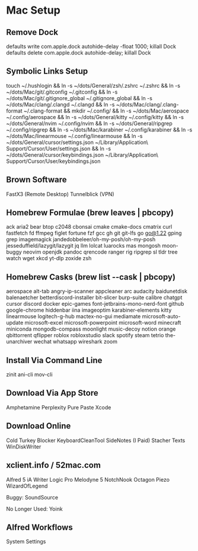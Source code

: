 # Mac Setup

## Remove Dock

defaults write com.apple.dock autohide-delay -float 1000; killall Dock
defaults delete com.apple.dock autohide-delay; killall Dock

## Symbolic Links Setup

touch ~/.hushlogin &&
ln -s ~/dots/General/zsh/.zshrc ~/.zshrc &&
ln -s ~/dots/Mac/git/.gitconfig ~/.gitconfig &&
ln -s ~/dots/Mac/git/.gitignore_global ~/.gitignore_global &&
ln -s ~/dots/Mac/clang/.clangd ~/.clangd &&
ln -s ~/dots/Mac/clang/.clang-format ~/.clang-format &&
mkdir ~/.config/ &&
ln -s ~/dots/Mac/aerospace ~/.config/aerospace &&
ln -s ~/dots/General/kitty ~/.config/kitty &&
ln -s ~/dots/General/nvim ~/.config/nvim &&
ln -s ~/dots/General/ripgrep ~/.config/ripgrep &&
ln -s ~/dots/Mac/karabiner ~/.config/karabiner &&
ln -s ~/dots/Mac/linearmouse ~/.config/linearmouse &&
ln -s ~/dots/General/cursor/settings.json ~/Library/Application\ Support/Cursor/User/settings.json &&
ln -s ~/dots/General/cursor/keybindings.json ~/Library/Application\ Support/Cursor/User/keybindings.json

## Brown Software

FastX3 (Remote Desktop)
Tunnelblick (VPN)

## Homebrew Formulae (brew leaves | pbcopy)

ack
aria2
bear
btop
c2048
cbonsai
cmake
cmake-docs
cmatrix
curl
fastfetch
fd
ffmpeg
figlet
fortune
fzf
gcc
gh
git
git-lfs
go
go@1.22
gping
grep
imagemagick
jandedobbeleer/oh-my-posh/oh-my-posh
jesseduffield/lazygit/lazygit
jq
llm
lolcat
luarocks
mas
mongosh
moon-buggy
neovim
openjdk
pandoc
qrencode
ranger
rig
ripgrep
sl
tldr
tree
watch
wget
xkcd
yt-dlp
zoxide
zsh

## Homebrew Casks (brew list --cask | pbcopy)

aerospace
alt-tab
angry-ip-scanner
appcleaner
arc
audacity
baidunetdisk
balenaetcher
betterdiscord-installer
bit-slicer
burp-suite
calibre
chatgpt
cursor
discord
docker
epic-games
font-jetbrains-mono-nerd-font
github
google-chrome
hiddenbar
iina
imageoptim
karabiner-elements
kitty
linearmouse
logitech-g-hub
mactex-no-gui
mediamate
microsoft-auto-update
microsoft-excel
microsoft-powerpoint
microsoft-word
minecraft
miniconda
mongodb-compass
moonlight
music-decoy
notion
orange
qbittorrent
qflipper
roblox
robloxstudio
slack
spotify
steam
tetrio
the-unarchiver
wechat
whatsapp
wireshark
zoom

## Install Via Command Line

zinit
ani-cli
mov-cli

## Download Via App Store

Amphetamine
Perplexity
Pure Paste
Xcode

## Download Online

Cold Turkey Blocker
KeyboardCleanTool
SideNotes (I Paid)
Stacher
Texts
WinDiskWriter

## xclient.info / 52mac.com

Alfred 5
iA Writer
Logic Pro
Melodyne 5
NotchNook
Octagon
Piezo
WizardOfLegend

Buggy:
SoundSource

No Longer Used:
Yoink

## Alfred Workflows

System Settings
